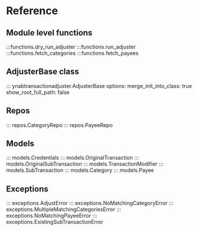 # Reference

## Module level functions

:::functions.dry_run_adjuster
:::functions.run_adjuster
:::functions.fetch_categories
:::functions.fetch_payees

## AdjusterBase class

::: ynabtransactionadjuster.AdjusterBase
    options:
        merge_init_into_class: true
        show_root_full_path: false

## Repos

::: repos.CategoryRepo
::: repos.PayeeRepo

## Models
::: models.Credentials
::: models.OriginalTransaction
::: models.OriginalSubTransaction
::: models.TransactionModifier
::: models.SubTransaction
::: models.Category
::: models.Payee

## Exceptions
::: exceptions.AdjustError
::: exceptions.NoMatchingCategoryError
::: exceptions.MultipleMatchingCategoriesError
::: exceptions.NoMatchingPayeeError
::: exceptions.ExistingSubTransactionError


